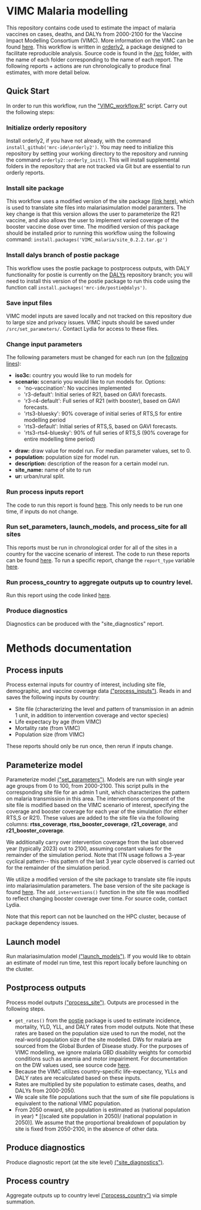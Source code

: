 # VIMC Malaria modelling
This repository contains code used to estimate the impact of malaria vaccines on cases, deaths, and DALYs from 2000-2100 for the Vaccine Impact Modelling Consortium (VIMC). More information on the VIMC can be found [here](https://www.vaccineimpact.org/). This workflow is written in [orderly2](https://mrc-ide.github.io/orderly2/), a package designed to facilitate reproducible analysis. Source code is found in the [/src](https://github.com/mrc-ide/VIMC_malaria/tree/main/src) folder, with the name of each folder corresponding to the name of each report. The following reports + actions are run chronologically to produce final estimates, with more detail below. 

##  Quick Start
In order to run this workflow, run the ["VIMC_workflow.R"](https://github.com/mrc-ide/VIMC_malaria/blob/main/VIMC_workflow.R) script. Carry out the following steps:

### Initialize orderly repository
Install orderly2, if you have not already, with the command `install_github('mrc-ide\orderly2')`.
You may need to initialize this repository by setting your working directory to the repository and running the command `orderly2::orderly_init()`. This will install supplemental folders in the repository that are not tracked via Git but are essential to run orderly reports.

###  Install site package
This workflow uses a modified version of the site package [(link here)](https://github.com/mrc-ide/VIMC_malaria/blob/main/site_0.2.2.tar.gz), which is used to translate site files into malariasimulation model paramters. The key change is that this version allows the user to parameterize the R21 vaccine, and also allows the user to implement varied coverage of the booster vaccine dose over time. The modified version of this package should be installed prior to running this workflow using the following command:
`install.packages('VIMC_malaria/site_0.2.2.tar.gz')`

### Install dalys branch of postie package
This workflow uses the postie package to postprocess outputs, with DALY functionality for postie is currently on the [DALYs](https://github.com/mrc-ide/postie/tree/dalys/R) repository branch; you will need to install this version of the postie package to run this code using the function call `install.packages('mrc-ide/postie@dalys')`. 

### Save input files
VIMC model inputs are saved locally and not tracked on this repository due to large size and privacy issues. VIMC inputs should be saved under `/src/set_parameters/`. Contact Lydia for access to these files.

###  Change input parameters
The following parameters must be changed for each run (on the [following lines](https://github.com/mrc-ide/VIMC_malaria/blob/main/VIMC_workflow.R#L22-L32)):
* **iso3c:** country you would like to run models for
* **scenario:** scenario you would like to run models for. Options:
    * 'no-vaccination': No vaccines implemented
    * 'r3-default': Initial series of R21, based on GAVI forecasts.
    * 'r3-r4-default': Full series of R21 (with booster), based on GAVI forecasts.
    * 'rts3-bluesky': 90% coverage of initial series of RTS,S for entire modelling period
    * 'rts3-default': Initial series of RTS,S, based on GAVI forecasts.
    * 'rts3-rts4-bluesky': 90% of full series of RTS,S (90% coverage for entire modelling time period)
- **draw:** draw value for model run. For median parameter values, set to 0.
- **population:** population size for model run.
- **description:** description of the reason for a certain model run.
- **site_name:** name of site to run
- **ur:** urban/rural split.

### Run process inputs report
The code to run this report is found [here](https://github.com/mrc-ide/VIMC_malaria/blob/main/VIMC_workflow.R#L35-L44). This only needs to be run one time, if inputs do not change.

### Run set_parameters, launch_models, and process_site for all sites
This reports must be run in chronological order for all of the sites in a country for the vaccine scenario of interest. The code to run these reports can be found [here](https://github.com/mrc-ide/VIMC_malaria/blob/main/VIMC_workflow.R#L47-L77). To run a specific report, change the `report_type` variable [here](https://github.com/mrc-ide/VIMC_malaria/blob/main/VIMC_workflow.R#L49).

### Run process_country to aggregate outputs up to country level.
Run this report using the code linked [here](https://github.com/mrc-ide/VIMC_malaria/blob/main/VIMC_workflow.R#L93-L104).

### Produce diagnostics
Diagnostics can be produced with the "site_diagnostics" report.

# Methods documentation
##  Process inputs
Process external inputs for country of interest, including site file, demographic, and vaccine coverage data [("process_inputs")](https://github.com/mrc-ide/VIMC_malaria/blob/main/src/process_inputs/orderly.R). Reads in and saves the following inputs by country:
- Site file (characterizing the level and pattern of transmission in an admin 1 unit, in addition to intervention coverage and vector species)
- Life expectacy by age (from VIMC)
- Mortality rate (from VIMC)
- Population size (from VIMC)

These reports should only be run once, then rerun if inputs change.

## Parameterize model
Parameterize model [("set_parameters")](https://github.com/mrc-ide/VIMC_malaria/blob/main/src/set_parameters/orderly.R). Models are run with single year age groups from 0 to 100, from 2000-2100. 
This script pulls in the corresponding site file for an admin 1 unit, which characterizes the pattern on malaria transmission in this area. The interventions component of the site file is modified based on the VIMC scenario of interest, specifying the coverage and booster coverage for each year of the simulation (for either RTS,S or R21). These values are added to the site file via the following columns: **rtss_coverage**, **rtss_booster_coverage**, **r21_coverage**, and **r21_booster_coverage**.

We additionally carry over intervention coverage from the last observed year (typically 2023) out to 2100, assuming constant values for the remainder of the simulation period. Note that ITN usage follows a 3-year cyclical pattern-- this pattern of the last 3 year cycle observed is carried out for the remainder of the simulation period.

We utilize a modified version of the site package to translate site file inputs into malariasimulation parameters. The base version of the site package is found [here](https://github.com/mrc-ide/site). The `add_interventions()` function in the site file was modified to reflect changing booster coverage over time. For source code, contact Lydia. 

Note that this report can not be launched on the HPC cluster, because of package dependency issues.

## Launch model
Run malariasimulation model [("launch_models")](https://github.com/mrc-ide/VIMC_malaria/blob/main/src/launch_models/orderly.R). If you would like to obtain an estimate of model run time, test this report locally before launching on the cluster.

## Postprocess outputs 
Process model outputs [("process_site")](https://github.com/mrc-ide/VIMC_malaria/blob/main/src/process_site/orderly.R). Outputs are processed in the following steps.

* `get_rates()` from the [postie](https://github.com/mrc-ide/postie) package is used to estimate incidence, mortality, YLD, YLL, and DALY rates from model outputs. Note that these rates are based on the population size used to run the model, not the real-world population size of the site modelled. DWs for malaria are sourced from the Global Burden of Disease study. For the purposes of VIMC modelling, we ignore malaria GBD disability weights for comorbid conditions such as anemia and motor impairiment. For documentation on the DW values used, see source code [here](https://github.com/mrc-ide/postie/blob/dalys/R/epi.R#L36-L85).
* Because the VIMC utilizes country-specific life-expectancy, YLLs and DALY rates are recalculated based on these inputs.
* Rates are multiplied by site population to estimate cases, deaths, and DALYs from 2000-2050.
* We scale site file populations such that the sum of site file populations is equivalent to the national VIMC population.
* From 2050 onward, site population is estimated as (national population in year) * [(scaled site population in 2050)/ (national population in 2050)]. We assume that the proportional breakdown of population by site is fixed from 2050-2100, in the absence of other data.

## Produce diagnostics
Produce diagnostic report (at the site level) [("site_diagnostics")](https://github.com/mrc-ide/VIMC_malaria/blob/main/src/process_site/orderly.R).

## Process country
Aggregate outputs up to country level [("process_country")](https://github.com/mrc-ide/VIMC_malaria/blob/main/src/process_country/orderly.R) via simple summation.
